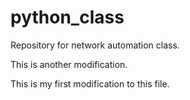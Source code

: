 # python_class
Repository for network automation class.

This is another modification.

This is my first modification to this file.
